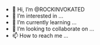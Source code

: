 - 👋 Hi, I’m @ROCKINVOKATED
- 👀 I’m interested in ...
- 🌱 I’m currently learning ...
- 💞️ I’m looking to collaborate on ...
- 📫 How to reach me ...

<!---
ROCKINVOKATED/ROCKINVOKATED is a ✨ special ✨ repository because its `README.md` (this file) appears on your GitHub profile.
You can click the Preview link to take a look at your changes.
--->
